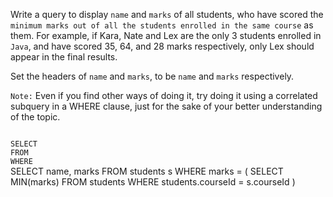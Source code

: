 Write a query to display `name` and `marks` of all students, who have scored the `minimum marks out of all the students enrolled in the same course` as them. For example, if Kara, Nate and Lex are the only 3 students enrolled in `Java`, and have scored 35, 64, and 28 marks respectively, only Lex should appear in the final results.

Set the headers of `name` and `marks`, to be `name` and `marks` respectively.

`Note:` Even if you find other ways of doing it, try doing it using a correlated subquery in a WHERE clause, just for the sake of your better understanding of the topic.



<codeblock language="sql" dbName="students2-v3.db" type="exercise" testMode="fixedInput">
<code>
SELECT 
FROM
WHERE
</code>

<solution>
SELECT  name,
        marks
FROM    students s
WHERE   marks = (
                    SELECT MIN(marks)
                    FROM   students
                    WHERE  students.courseId = s.courseId
                 )
</solution>
</codeblock>
